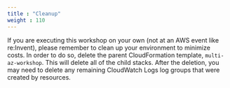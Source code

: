 ```yaml
---
title : "Cleanup"
weight : 110
---
```


If you are executing this workshop on your own (not at an AWS event like re\:Invent), please remember to clean up your environment to minimize costs. In order to do so, delete the parent CloudFormation template, `multi-az-workshop`. This will delete all of the child stacks. After the deletion, you may need to delete any remaining CloudWatch Logs log groups that were created by resources.